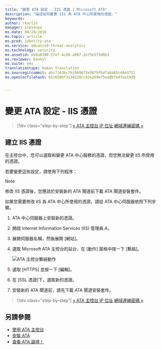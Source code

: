 ```yaml
---
title: "變更 ATA 設定 - IIS 憑證 | Microsoft ATA"
description: "描述如何變更 IIS 為 ATA 中心所使用的憑證。"
keywords: 
author: rkarlin
manager: stevenpo
ms.date: 04/28/2016
ms.topic: article
ms.prod: identity-ata
ms.service: advanced-threat-analytics
ms.technology: security
ms.assetid: e58a0390-57ef-4c68-a987-2e75e5f3d6b3
ms.reviewer: bennyl
ms.suite: ems
translationtype: Human Translation
ms.sourcegitcommit: a5c7163bc7b1989672e587bfb4fa6a65cd4e3751
ms.openlocfilehash: 6516500f3134228cc92e269ef5ea8bfe4faa19d9


---
```


# 變更 ATA 設定 - IIS 憑證

>[!div class="step-by-step"]
[« ATA 主控台 IP 位址](modifying-ata-config-consoleip.md)
[網域連線密碼 »](modifying-ata-config-dcpassword.md)

## 建立 IIS 憑證
在主控台中，您可以選取和變更 ATA 中心服務的憑證，但您無法變更 IIS 所使用的憑證。

若要變更這些設定，請使用下列程序：

> [!NOTE]
> 修改 IIS 憑證後，您應該於安裝新的 ATA 閘道前下載 ATA 閘道安裝套件。

如果您需要修改 IIS 為 ATA 中心所使用的憑證，請從 ATA 中心伺服器依照下列步驟。

1.  ATA 中心伺服器上安裝新的憑證。

2.  開啟 Internet Information Services (IIS) 管理員.A。

3.  展開伺服器名稱，然後展開 [網站]。

4.  選取 Microsoft ATA 主控台的站台，在 [動作] 窗格中按一下 [繫結]。

    ![ATA 主控台繫結動作](media/ATA-console-change-IP-bindings.jpg)

5.  選取 [HTTPS] 並按一下 [編輯]。

6.  在 [SSL 憑證]下，選取新的憑證。

7.  安裝新的 ATA 閘道前，請先下載 ATA 閘道安裝套件。

>[!div class="step-by-step"]
[« ATA 主控台 IP 位址](modifying-ata-config-consoleip.md)
[網域連線密碼 »](modifying-ata-config-dcpassword.md)

## 另請參閱
- [使用 ATA 主控台](working-with-ata-console.md)
- [安裝 ATA](install-ata.md)
- [查看 ATA 論壇！](https://social.technet.microsoft.com/Forums/security/home?forum=mata)



<!--HONumber=Jul16_HO3-->



